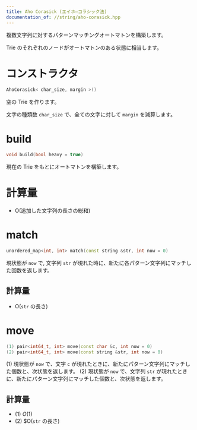 ```yaml
---
title: Aho Corasick (エイホ–コラシック法)
documentation_of: //string/aho-corasick.hpp
---
```


複数文字列に対するパターンマッチングオートマトンを構築します。

Trie のそれぞれのノードがオートマトンのある状態に相当します。

# コンストラクタ

```cpp
AhoCorasick< char_size, margin >()
```

空の Trie を作ります。

文字の種類数 `char_size` で、全ての文字に対して `margin` を減算します。

# build

```cpp
void build(bool heavy = true)
```

現在の Trie をもとにオートマトンを構築します。

# 計算量

- O(追加した文字列の長さの総和)

# match

```cpp
unordered_map<int, int> match(const string &str, int now = 0)
```

現状態が `now` で, 文字列 `str` が現れた時に、新たに各パターン文字列にマッチした回数を返します。

## 計算量

- O(`str` の長さ)

# move

```cpp
(1) pair<int64_t, int> move(const char &c, int now = 0)
(2) pair<int64_t, int> move(const string &str, int now = 0)
```

(1) 現状態が `now` で、文字 `c` が現れたときに、新たにパターン文字列にマッチした個数と、次状態を返します。
(2) 現状態が `now` で、文字列 `str` が現れたときに、新たにパターン文字列にマッチした個数と、次状態を返します。

## 計算量

- (1) $O(1)$
- (2) $O(`str` の長さ)
